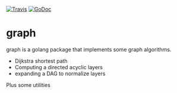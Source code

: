 [![Travis](https://travis-ci.org/etnz/graph.svg?branch=master)](https://travis-ci.org/etnz/graph)
[![GoDoc](https://godoc.org/github.com/etnz/graph?status.svg)](https://godoc.org/github.com/etnz/graph)

# graph

graph is a golang package that implements some graph algorithms.

- Dijkstra shortest path
- Computing a directed acyclic layers
- expanding a DAG to normalize layers

Plus some utilities